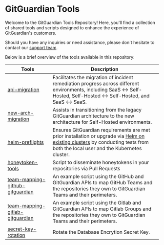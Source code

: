 # GitGuardian Tools

Welcome to the GitGuardian Tools Repository! Here, you'll find a collection of shared tools and scripts designed to enhance the experience of GitGuardian's customers.

Should you have any inquiries or need assistance, please don't hesitate to contact our [support team](mailto:support@gitguardian.com?subject=Inquiry+about+GitGuardian+Tools).

Below is a brief overview of the tools available in this repository:

| Tools                                                                | Description                                                                                                                                                                                                                                                        |
| -------------------------------------------------------------------- | ------------------------------------------------------------------------------------------------------------------------------------------------------------------------------------------------------------------------------------------------------------------ |
| [api-migration](./api-migration)                                     | Facilitates the migration of incident remediation progress across different environments, including SaaS ↔ Self-Hosted, Self-Hosted ↔ Self-Hosted, and SaaS ↔ SaaS.                                                                                             |
| [new-arch-migration](./new-arch-migration)                           | Assists in transitioning from the legacy GitGuardian architecture to the new architecture for Self-Hosted environments.                                                                                                                                            |
| [helm-preflights](./helm-preflights)                                 | Ensures GitGuardian requirements are met prior installation or upgrade via [Helm on existing clusters](https://docs.gitguardian.com/self-hosting/installation/installation-existing-helm) by conducting tests from both the local user and the Kubernetes cluster. |
| [honeytoken-tools](./honeytoken-tools)                               | Script to disseminate honeytokens in your repositories via Pull Requests                                                                                                                                                                                           |
| [team-mapping-github-gitguardian](./team-mapping-github-gitguardian) | An example script using the GitHub and GitGuardian APIs to map GitHub Teams and the repositories they own to GitGuardian Teams and their perimeters.                                                                                                               |
| [team-mapping-gitlab-gitguardian](./team-mapping-gitlab-gitguardian) | An example script using the Gitlab and GitGuardian APIs to map Gitlab Groups and the repositories they own to GitGuardian Teams and their perimeters.                                                                                                              |
| [secret-key-rotation](./secret-key-rotation) | Rotate the Database Encrytion Secret Key. |
